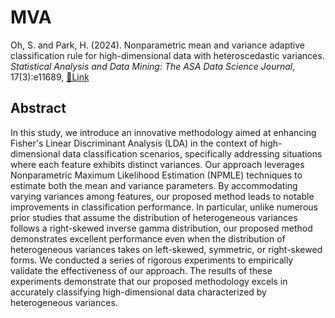 # MVA

Oh, S. and Park, H. (2024). Nonparametric mean and variance adaptive
classification rule for high-dimensional data with heteroscedastic variances.
<em>Statistical Analysis and Data Mining: The ASA Data Science Journal</em>,
17(3):e11689, <a href="https://doi.org/10.1002/sam.11689">🔗Link</a>
<br> 

## Abstract 
In this study, we introduce an innovative methodology aimed at enhancing Fisher's Linear Discriminant Analysis (LDA) in the context of high-dimensional data classification scenarios, specifically addressing situations where each feature exhibits distinct variances. Our approach leverages Nonparametric Maximum Likelihood Estimation (NPMLE) techniques to estimate both the mean and variance parameters.
By accommodating varying variances among features, our proposed method leads to notable improvements in classification performance. 
In particular, unlike numerous prior studies that assume the distribution of heterogeneous variances follows a right-skewed inverse gamma distribution, our proposed method demonstrates excellent performance even when the distribution of heterogeneous variances takes on left-skewed, symmetric, or right-skewed forms.
We conducted a series of rigorous experiments to empirically validate the effectiveness of our approach. The results of these experiments demonstrate that our proposed methodology excels in accurately classifying high-dimensional data characterized by heterogeneous variances.
